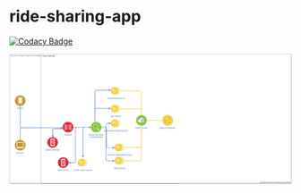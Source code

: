 # ride-sharing-app

[![Codacy Badge](https://api.codacy.com/project/badge/Grade/865c439995fb4415b047a9712661895e)](https://app.codacy.com/gh/cdinescu/ride-sharing-app?utm_source=github.com&utm_medium=referral&utm_content=cdinescu/ride-sharing-app&utm_campaign=Badge_Grade_Settings)

![alt text](https://github.com/cdinescu/ride-sharing-app/blob/main/ride-sharing-arch.png)
